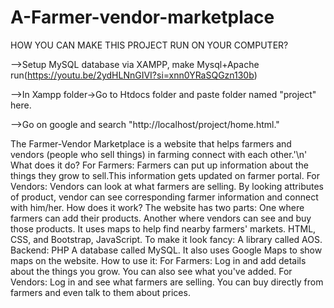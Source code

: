 # A-Farmer-vendor-marketplace
HOW YOU CAN MAKE THIS PROJECT RUN ON YOUR COMPUTER?

-->Setup MySQL database via XAMPP, make Mysql+Apache run(https://youtu.be/2ydHLNnGIVI?si=xnn0YRaSQGzn130b)

-->In Xampp folder->Go to Htdocs folder and paste folder named "project" here.

-->Go on google and search "http://localhost/project/home.html."

The Farmer-Vendor Marketplace is a website that helps farmers and vendors (people who sell things) in farming connect with each other.'\n'
What does it do?
For Farmers:
Farmers can put up information about the things they grow to sell.This information gets updated on farmer portal.
For Vendors:
Vendors can look at what farmers are selling. By looking attributes of product, vendor can see corresponding farmer information and connect with him/her.
How does it work?
The website has two parts:
One where farmers can add their products.
Another where vendors can see and buy those products.
It uses maps to help find nearby farmers' markets.
 HTML, CSS, and Bootstrap, JavaScript.
To make it look fancy: A library called AOS.
Backend: PHP
 A database called MySQL.
It also uses Google Maps to show maps on the website.
How to use it:
For Farmers:
Log in and add details about the things you grow.
You can also see what you've added.
For Vendors:
Log in and see what farmers are selling.
You can buy directly from farmers and even talk to them about prices.
